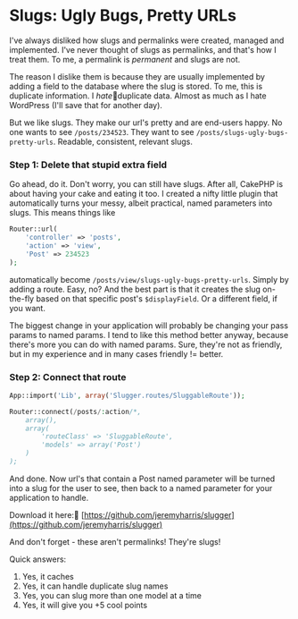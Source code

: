 # Slugs: Ugly Bugs, Pretty URLs

I've always disliked how slugs and permalinks were created, managed and implemented. I've never thought of slugs as permalinks, and that's how I treat them. To me, a permalink is *permanent* and slugs are not.

The reason I dislike them is because they are usually implemented by adding a field to the database where the slug is stored. To me, this is duplicate information. I *hate*duplicate data. Almost as much as I hate WordPress (I'll save that for another day).

But we like slugs. They make our url's pretty and are end-users happy. No one wants to see `/posts/234523`. They want to see `/posts/slugs-ugly-bugs-pretty-urls`. Readable, consistent, relevant slugs.

### Step 1: Delete that stupid extra field

Go ahead, do it. Don't worry, you can still have slugs. After all, CakePHP is about having your cake and eating it too. I created a nifty little plugin that automatically turns your messy, albeit practical, named parameters into slugs. This means things like


```php
Router::url(
	'controller' => 'posts',
	'action' => 'view',
	'Post' => 234523
);
```

automatically become `/posts/view/slugs-ugly-bugs-pretty-urls`. Simply by adding a route. Easy, no? And the best part is that it creates the slug on-the-fly based on that specific post's `$displayField`. Or a different field, if you want.

The biggest change in your application will probably be changing your pass params to named params. I tend to like this method better anyway, because there's more you can do with named params. Sure, they're not as friendly, but in my experience and in many cases friendly != better.

### Step 2: Connect that route

```php
App::import('Lib', array('Slugger.routes/SluggableRoute'));

Router::connect(/posts/:action/*,
	array(),
	array(
		'routeClass' => 'SluggableRoute',
		'models' => array('Post')
	)
);
```

And done. Now url's that contain a Post named parameter will be turned into a slug for the user to see, then back to a named parameter for your application to handle.

Download it here: [https://github.com/jeremyharris/slugger](https://github.com/jeremyharris/slugger)

And don't forget - these aren't permalinks! They're slugs!

Quick answers:

1. Yes, it caches
2. Yes, it can handle duplicate slug names
3. Yes, you can slug more than one model at a time
4. Yes, it will give you +5 cool points